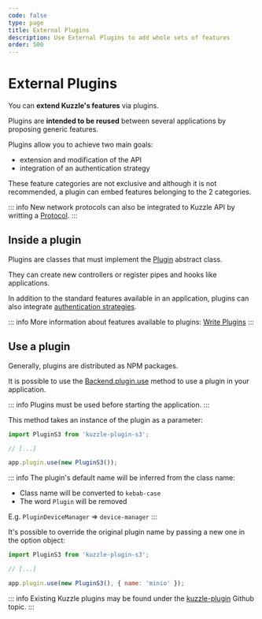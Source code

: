 ```yaml
---
code: false
type: page
title: External Plugins
description: Use External Plugins to add whole sets of features
order: 500
---
```


# External Plugins

You can **extend Kuzzle's features** via plugins.

Plugins are **intended to be reused** between several applications by proposing generic features.

Plugins allow you to achieve two main goals:
 - extension and modification of the API
 - integration of an authentication strategy

These feature categories are not exclusive and although it is not recommended, a plugin can embed features belonging to the 2 categories.

::: info
New network protocols can also be integrated to Kuzzle API by writting a [Protocol](/core/2/guides/write-protocols).
::: 

## Inside a plugin

Plugins are classes that must implement the [Plugin](/core/2/framework/abstract-classes/plugin) abstract class.  

They can create new controllers or register pipes and hooks like applications.

In addition to the standard features available in an application, plugins can also integrate [authentication strategies](/core/2/guides/write-plugins/integrate-authentication-strategy).

::: info
More information about features available to plugins: [Write Plugins](/core/2/guides/write-plugins)
:::

## Use a plugin

Generally, plugins are distributed as NPM packages.  

It is possible to use the [Backend.plugin.use](/core/2/framework/classes/backend-plugin/use) method to use a plugin in your application.  

::: info
Plugins must be used before starting the application.
:::

This method takes an instance of the plugin as a parameter:

```js
import PluginS3 from 'kuzzle-plugin-s3';

// [...]

app.plugin.use(new PluginS3());
```

::: info
The plugin's default name will be inferred from the class name:
  - Class name will be converted to `kebab-case`
  - The word `Plugin` will be removed

E.g. `PluginDeviceManager` => `device-manager`
:::

It's possible to override the original plugin name by passing a new one in the option object:

```js
import PluginS3 from 'kuzzle-plugin-s3';

// [...]

app.plugin.use(new PluginS3(), { name: 'minio' });
```

::: info
Existing Kuzzle plugins may be found under the [kuzzle-plugin](https://github.com/topics/kuzzle-plugin) Github topic.
:::
